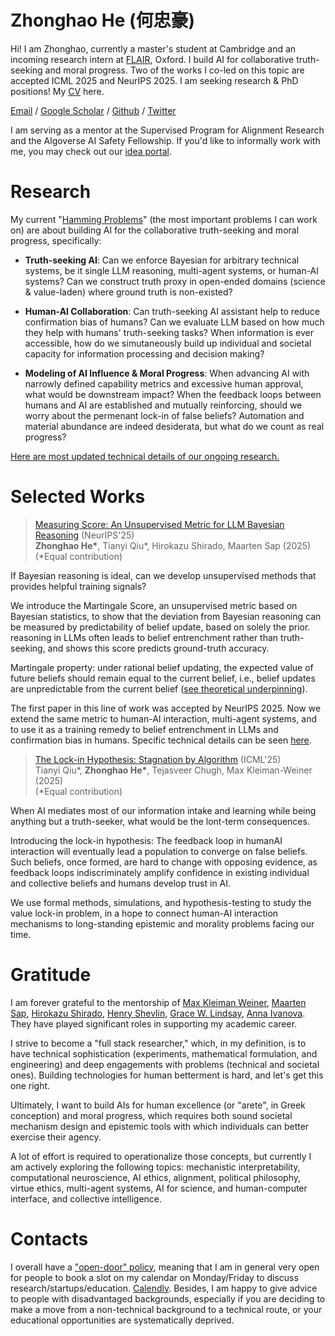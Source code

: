 
<div class="center-header">

# Zhonghao He (何忠豪)

</div>

Hi! I am Zhonghao, currently a master's student at Cambridge and an incoming research intern at [FLAIR](https://foersterlab.com/), Oxford. I build AI for collaborative truth-seeking and moral progress. Two of the works I co-led on this topic are accepted ICML 2025 and NeurIPS 2025. I am seeking research & PhD positions! My [CV](Zhonghao_CV_2025.pdf) here.

[Email](mailto:hezhonghao2030@gmail.com) / [Google Scholar](https://scholar.google.com/citations?user=PuUcZTYAAAAJ&hl=en&oi=ao) / [Github](https://github.com/hezhonghao) / [Twitter](https://x.com/zhonghaohe)

I am serving as a mentor at the Supervised Program for Alignment Research and the Algoverse AI Safety Fellowship. If you'd like to informally work with me, you may check out our [idea portal](https://docs.google.com/document/d/17HGZ8M8QY5Lvna3Cxp83U6uXNMbnWRJWA1t3dE6yoco/edit?tab=t.0).

# **Research**

My current "[Hamming Problems](https://www.cs.virginia.edu/~robins/YouAndYourResearch.html)" (the most important problems I can work on) are about building AI for the collaborative truth-seeking and moral progress, specifically:

- **Truth-seeking AI**: Can we enforce Bayesian for arbitrary technical systems, be it single LLM reasoning, multi-agent systems, or human-AI systems? Can we construct truth proxy in open-ended domains (science & value-laden) where ground truth is non-existed? 

- **Human-AI Collaboration**: Can truth-seeking AI assistant help to reduce confirmation bias of humans? Can we evaluate LLM based on how much they help with humans' truth-seeking tasks? When information is ever accessible, how do we simutaneously build up individual and societal capacity for information processing and decision making?

- **Modeling of AI Influence & Moral Progress**: When advancing AI with narrowly defined capability metrics and excessive human approval, what would be downstream impact? When the feedback loops between humans and AI are established and mutually reinforcing, should we worry about the permenant lock-in of false beliefs? Automation and material abundance are indeed desiderata, but what do we count as real progress?

[Here are most updated technical details of our ongoing research.](https://tinyurl.com/prevailai)


# **Selected Works**

> [Measuring Score: An Unsupervised Metric for LLM Bayesian Reasoning](https://tinyurl.com/martingalescore) (NeurIPS'25)  
> **Zhonghao He\***, Tianyi Qiu\*, Hirokazu Shirado, Maarten Sap (2025)  
> (*Equal contribution)

If Bayesian reasoning is ideal, can we develop unsupervised methods that provides helpful training signals?

We introduce the Martingale Score, an unsupervised metric based on Bayesian statistics, to show that the deviation from Bayesian reasoning can be measured by predictability of belief update, based on solely the prior. reasoning in LLMs often leads to belief entrenchment rather than truth-seeking, and shows this score predicts ground-truth accuracy. 

Martingale property: under rational belief updating, the expected value of future beliefs should remain equal to the current belief, i.e., belief updates are unpredictable from the current belief ([see theoretical underpinning](https://arxiv.org/abs/2109.07007)).

The first paper in this line of work was accepted by NeurIPS 2025. Now we extend the same metric to human-AI interaction, multi-agent systems, and to use it as a training remedy to belief entrenchment in LLMs and confirmation bias in humans. Specific technical details can be seen [here](https://docs.google.com/document/d/1rHhOVqLlEMwZYJ7p520P9Qctjj52LlU0y6tza32xENo/edit?tab=t.5f1zeybxos72#heading=h.ph9x87vdlmn3).

>[The Lock-in Hypothesis: Stagnation by Algorithm](https://thelockinhypothesis.com) (ICML'25)  
>Tianyi Qiu\*, **Zhonghao He\***, Tejasveer Chugh, Max Kleiman-Weiner (2025)  
>(*Equal contribution)

When AI mediates most of our information intake and learning while being anything but a truth-seeker, what would be the lont-term consequences. 

Introducing the lock-in hypothesis: The feedback loop in humanAI interaction will eventually lead a population to converge on false beliefs. Such beliefs, once formed, are hard to change with opposing evidence, as feedback loops indiscriminately amplify confidence in existing individual and collective beliefs and humans develop trust in AI.

We use formal methods, simulations, and hypothesis-testing to study the value lock-in problem, in a hope to connect human-AI interaction mechanisms to long-standing epistemic and morality problems facing our time.

# **Gratitude**

I am forever grateful to the mentorship of [Max Kleiman Weiner](https://faculty.washington.edu/maxkw/), [Maarten Sap](https://maartensap.com/), [Hirokazu Shirado](https://www.shirado.net/), [Henry Shevlin](https://henryshevlin.com/), [Grace W. Lindsay](https://gracewlindsay.com/), [Anna Ivanova](https://anna-ivanova.net/). They have played significant roles in supporting my academic career.

I strive to become a "full stack researcher," which, in my definition, is to have technical sophistication (experiments, mathematical formulation, and engineering) and deep engagements with problems (technical and societal ones). Building technologies for human betterment is hard, and let's get this one right.

Ultimately, I want to build AIs for human excellence (or "arete", in Greek conception) and moral progress, which requires both sound societal mechanism design and epistemic tools with which individuals can better exercise their agency.

A lot of effort is required to operationalize those concepts, but currently I am actively exploring the following topics: mechanistic interpretability, computational neuroscience, AI ethics, alignment, political philosophy, virtue ethics, multi-agent systems, AI for science, and human-computer interface, and collective intelligence.

# **Contacts**

I overall have a ["open-door" policy](https://www.cs.virginia.edu/~robins/YouAndYourResearch.html#:~:text=Another%20trait%2C%20it,they%20miss%20fame.), meaning that I am in general very open for people to book a slot on my calendar on Monday/Friday to discuss research/startups/education. [Calendly](https://calendly.com/hezhonghao). Besides, I am happy to give advice to people with disadvantaged backgrounds, especially if you are deciding to make a move from a non-technical background to a technical route, or your educational opportunities are systematically deprived. 
